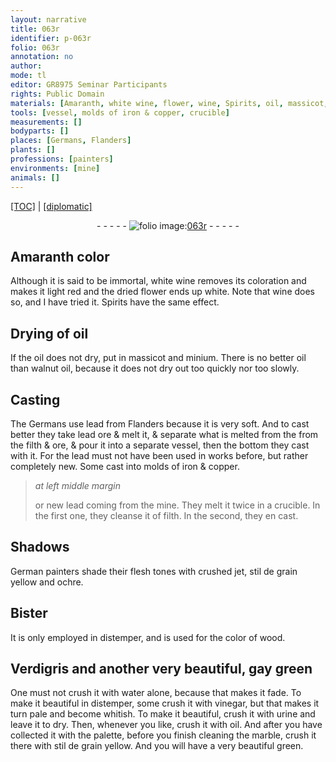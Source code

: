 ```yaml
---
layout: narrative
title: 063r
identifier: p-063r
folio: 063r
annotation: no
author:
mode: tl
editor: GR8975 Seminar Participants
rights: Public Domain
materials: [Amaranth, white wine, flower, wine, Spirits, oil, massicot, minium, walnut oil, lead from Flanders, lead ore, filth, ore, lead, iron, copper, jet, stil de grain yellow, ochre, Bister, wood, Verdigris, water, vinegar, urine, marble]
tools: [vessel, molds of iron & copper, crucible]
measurements: []
bodyparts: []
places: [Germans, Flanders]
plants: []
professions: [painters]
environments: [mine]
animals: []
---
```


<p><a href="{{ site.baseurl }}/translation/">[TOC]</a> | <a href="{{ site.baseurl }}/texts/p-063r_tc/" target="_blank">[diplomatic]</a></p><div class="folio" align="center">- - - - - <a href="http://gallica.bnf.fr/ark:/12148/btv1b10500001g/f131.image" target="_blank"><img src="https://cu-mkp.github.io/2017-workshop-edition/assets/photo-icon.png" alt="folio image: " style="display:inline-block; margin-bottom:-3px;"/>063r</a> - - - - - </div>  
  

## <span class="m">Amaranth</span> color

 
Although it is said to be immortal, <span class="m">white wine</span> removes its coloration and makes it light red and the dried <span class="m">flower</span> ends up white. Note that <span class="m">wine</span> does so, and I have tried it. <span class="m">Spirits</span> have the same effect.
 
 
  

## Drying of <span class="m">oil</span>

 
If the <span class="m">oil</span> does not dry, put in <span class="m">massicot</span> and <span class="m">minium</span>. There is no better <span class="m">oil</span> than <span class="m">walnut oil</span>, because it does not dry out too quickly nor too slowly.
 
 
  

## Casting

 
The <span class="pl">Germans</span> use <span class="m">lead from <span class="pl">Flanders</span></span> because it is very soft. And to cast better they take <span class="m">lead ore</span> & melt it, & separate what is melted from the from the <span class="m">filth</span> & <span class="m">ore</span>, & pour it into a separate <span class="tl">vessel</span>, then <span class="del">the bottom</span> they cast with it. For the <span class="m">lead</span> must not have been used in works before, but rather completely new. Some cast into <span class="tl">molds of <span class="m">iron</span> & <span class="m">copper</span></span>.
 
> *at left middle margin*
> 
> 
>   or new <span class="m">lead</span> coming from the <span class="env">mine</span>. They melt it twice in a <span class="tl">crucible</span>. In the first one, they cleanse it of <span class="m">filth</span>. In the second, they <span class="del">en</span> cast.
 
 
  

## Shadows

 
German <span class="pro">painters</span> shade their flesh tones with crushed <span class="m">jet</span>, <span class="m">stil de grain yellow</span> and <span class="m">ochre</span>.
 
 
  

## <span class="m">Bister</span>

 
It is only employed in distemper, and is used for the color of <span class="m">wood</span>.
 
 
  

## <span class="m">Verdigris</span> and another very beautiful, gay green

 
One must not crush it with <span class="m">water</span> alone, because that makes it fade. To make it beautiful in distemper, some crush it with <span class="m">vinegar</span>, but that makes it turn pale and become whitish. To make it beautiful, crush it with <span class="m">urine</span> and leave it to dry. Then, whenever you like, crush it with <span class="m">oil</span>. And after you have collected it with the palette, before you finish cleaning the <span class="m">marble</span>, crush it <span class="sup">there</span> with <span class="m">stil de grain yellow</span>. And you will have a very beautiful green.
 
